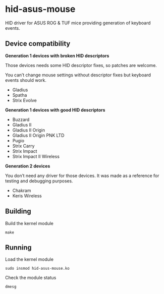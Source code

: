 hid-asus-mouse
==============

HID driver for ASUS ROG & TUF mice
providing generation of keyboard events.


Device compatibility
--------------------

**Generation 1 devices with broken HID descriptors**

Those devices needs some HID descriptor fixes, so patches are welcome.

You can’t change mouse settings without descriptor fixes but keyboard events should work.

* Gladius
* Spatha
* Strix Evolve

**Generation 1 devices with good HID descriptors**

* Buzzard
* Gladius II
* Gladius II Origin
* Gladius II Origin PNK LTD
* Pugio
* Strix Carry
* Strix Impact
* Strix Impact II Wireless

**Generation 2 devices**

You don’t need any driver for those devices.
It was made as a reference for testing and debugging purposes.

* Chakram
* Keris Wireless


Building
--------

Build the kernel module

```
make
```


Running
------

Load the kernel module

```
sudo insmod hid-asus-mouse.ko
```

Check the module status

```
dmesg
```
